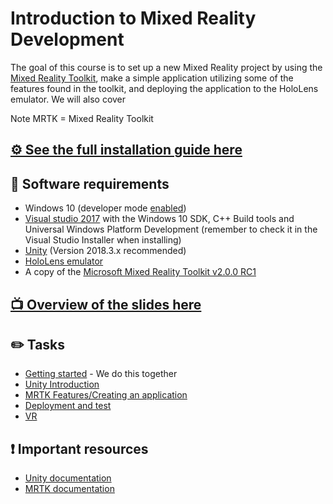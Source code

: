 # Introduction to Mixed Reality Development

The goal of this course is to set up a new Mixed Reality project by using the [Mixed Reality Toolkit](https://github.com/Microsoft/MixedRealityToolkit-Unity), make a simple application utilizing some of the features found in the toolkit, and deploying the application to the HoloLens emulator. We will also cover 

Note MRTK = Mixed Reality Toolkit

## [⚙️ See the full installation guide here](https://docs.microsoft.com/en-us/windows/mixed-reality/install-the-tools)

## 📝 Software requirements
- Windows 10 (developer mode [enabled](https://www.ghacks.net/2015/06/13/how-to-enable-developer-mode-in-windows-10-to-sideload-apps/))
- [Visual studio 2017](https://developer.microsoft.com/en-us/windows/downloads) with the Windows 10 SDK, C++ Build tools and Universal Windows Platform Development (remember to check it in the Visual Studio Installer when installing)
- [Unity](https://unity3d.com/get-unity/download/archive) (Version 2018.3.x recommended)
- [HoloLens emulator](https://docs.microsoft.com/en-us/windows/mixed-reality/hololens-emulator-archive)
- A copy of the [Microsoft Mixed Reality Toolkit v2.0.0 RC1](https://github.com/Microsoft/MixedRealityToolkit-Unity/releases)

## [📺 Overview of the slides here](https://grynag.github.io/MixedRealityDevelopment/)

## ✏️ Tasks
- [Getting started](1-Getting-started/TASK1.md) - We do this together
- [Unity Introduction](2-Unity-Introduction/TASK1.md)
- [MRTK Features/Creating an application](3-MRTK-Features/TASK1.md)
- [Deployment and test](3-Deployment-and-test/TASK1.md)
- [VR](5-VR/TASK1.md)

## ❗️ Important resources
- [Unity documentation](https://docs.unity3d.com/2018.3/Documentation/Manual/)
- [MRTK documentation](https://github.com/Microsoft/MixedRealityToolkit-Unity)